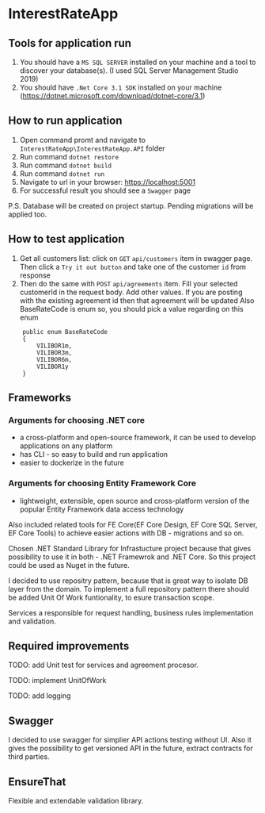 # InterestRateApp

## Tools for application run

1. You should have a `MS SQL SERVER` installed on your machine and a tool to discover your database(s). (I used SQL Server Management Studio 2019)
2. You should have `.Net Core 3.1 SDK` installed on your machine (<https://dotnet.microsoft.com/download/dotnet-core/3.1>)

## How to run application
1. Open command promt and navigate to `InterestRateApp\InterestRateApp.API` folder
2. Run command ```dotnet restore```
3. Run command ```dotnet build```
4. Run command ```dotnet run```
5. Navigate to url in your browser: <https://localhost:5001>
6. For successful result you should see a `Swagger` page

P.S. Database will be created on project startup. Pending migrations will be applied too.

## How to test application
1. Get all customers list: click on `GET` `api/customers` item in swagger page. Then click a `Try it out button`  and take one of the customer `id` from response
2. Then do the same with `POST` `api/agreements` item. Fill your selected customerId in the request body. Add other values.
If you are posting with the existing agreement id then that agreement will be updated
Also BaseRateCode is enum so, you should pick a value regarding on this enum
```
    public enum BaseRateCode
    {
        VILIBOR1m,
        VILIBOR3m,
        VILIBOR6m,
        VILIBOR1y
    }
```

## Frameworks
### Arguments for choosing .NET core
* a cross-platform and open-source framework, it can be used to develop applications on any platform
* has CLI - so easy to build and run application
* easier to dockerize in the future
### Arguments for choosing Entity Framework Core
* lightweight, extensible, open source and cross-platform version of the popular Entity Framework data access technology

Also included related tools for FE Core(EF Core Design, EF Core SQL Server, EF Core Tools) to achieve easier actions with DB - migrations and so on.

Chosen .NET Standard Library for Infrastucture project because that gives possibility to use it in both - .NET Framewrok and .NET Core. So this project could be used as Nuget in the future.

I decided to use repositry pattern, because that is great way to isolate DB layer from the domain. To implement a full repository pattern there should be added Unit Of Work funtionality, to esure transaction scope.

Services a responsible for request handling, business rules implementation and validation.

## Required improvements
TODO: add Unit test for services and agreement procesor.

TODO: implement UnitOfWork

TODO: add logging

## Swagger
I decided to use swagger for simplier API actions testing without UI. Also it gives the possibility to get versioned API in the future, extract contracts for third parties.

## EnsureThat
Flexible and extendable validation library.
